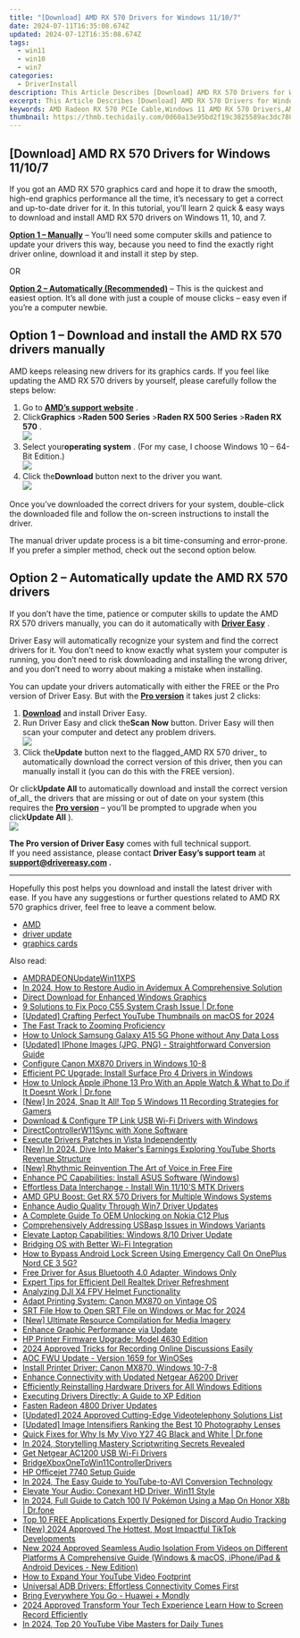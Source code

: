 ```yaml
---
title: "[Download] AMD RX 570 Drivers for Windows 11/10/7"
date: 2024-07-11T16:35:08.674Z
updated: 2024-07-12T16:35:08.674Z
tags:
  - win11
  - win10
  - win7
categories:
  - DriverInstall
description: This Article Describes [Download] AMD RX 570 Drivers for Windows 11/10/7
excerpt: This Article Describes [Download] AMD RX 570 Drivers for Windows 11/10/7
keywords: AMD Radeon RX 570 PCIe Cable,Windows 11 AMD RX 570 Drivers,AMD Radeon RX 570 Performance Tweaks,Latest AMD Graphics Drivers Update,Radeon Software Beta for Windows AMD RX 570,Free AMD Drivers Download for PC Games,Compatible Windows Graphics Cards With AMD RX 570 Drivers
thumbnail: https://thmb.techidaily.com/0d60a13e95bd2f19c3825589ac3dc780b265ba27c26a5a1444fa33e9bf405f0f.jpg
---
```


## [Download] AMD RX 570 Drivers for Windows 11/10/7

 If you got an AMD RX 570 graphics card and hope it to draw the smooth, high-end graphics performance all the time, it’s necessary to get a correct and up-to-date driver for it. In this tutorial, you’ll learn 2 quick & easy ways to download and install AMD RX 570 drivers on Windows 11, 10, and 7.

**[Option 1 – Manually](#option1)** – You’ll need some computer skills and patience to update your drivers this way, because you need to find the exactly right driver online, download it and install it step by step.

OR

**[Option 2 – Automatically (Recommended)](#option2)**  – This is the quickest and easiest option. It’s all done with just a couple of mouse clicks – easy even if you’re a computer newbie.

## Option 1 – Download and install the AMD RX 570 drivers manually

 AMD keeps releasing new drivers for its graphics cards. If you feel like updating the AMD RX 570 drivers by yourself, please carefully follow the steps below:

1. Go to **[AMD’s support website](https://www.amd.com/en/support)**  .
2. Click**Graphics** \>**Raden 500 Series** \>**Raden RX 500 Series** \>**Raden RX 570** .  
![](https://images.drivereasy.com/wp-content/uploads/2020/09/1-1-7.jpg)
3. Select your**operating system** . (For my case, I choose Windows 10 – 64-Bit Edition.)  
![](https://images.drivereasy.com/wp-content/uploads/2020/09/1-2-8.jpg)
4. Click the**Download** button next to the driver you want.  
![](https://images.drivereasy.com/wp-content/uploads/2020/09/1-3-9.jpg)

 Once you’ve downloaded the correct drivers for your system, double-click the downloaded file and follow the on-screen instructions to install the driver.

 The manual driver update process is a bit time-consuming and error-prone. If you prefer a simpler method, check out the second option below.

## Option 2 – Automatically update the AMD RX 570 drivers

 If you don’t have the time, patience or computer skills to update the AMD RX 570 drivers manually, you can do it automatically with **[Driver Easy](https://tools.techidaily.com/drivereasy/download/)**  .

 Driver Easy will automatically recognize your system and find the correct drivers for it. You don’t need to know exactly what system your computer is running, you don’t need to risk downloading and installing the wrong driver, and you don’t need to worry about making a mistake when installing.

 You can update your drivers automatically with either the FREE or the Pro version of Driver Easy. But with the **[Pro version](https://tools.techidaily.com/drivereasy/download/)**  it takes just 2 clicks:

1. **[Download](https://tools.techidaily.com/drivereasy/download/)**  and install Driver Easy.
2. Run Driver Easy and click the**Scan Now** button. Driver Easy will then scan your computer and detect any problem drivers.  
![](https://images.drivereasy.com/wp-content/uploads/2020/09/de-1-9.jpg)
3. Click the**Update** button next to the flagged_AMD RX 570 driver_ to automatically download the correct version of this driver, then you can manually install it (you can do this with the FREE version).  

 Or click**Update All** to automatically download and install the correct version of_all_ the drivers that are missing or out of date on your system (this requires the **[Pro version](https://tools.techidaily.com/drivereasy/download/)**  – you’ll be prompted to upgrade when you click**Update All** ).  
![](https://images.drivereasy.com/wp-content/uploads/2020/09/de-2-15.jpg)

**The Pro version of Driver Easy** comes with full technical support.  
 If you need assistance, please contact **Driver Easy’s support team** at **[support@drivereasy.com](mailto:support@drivereasy.com) .**

---

 Hopefully this post helps you download and install the latest driver with ease. If you have any suggestions or further questions related to AMD RX 570 graphics driver, feel free to leave a comment below.

* [AMD](https://tools.techidaily.com/drivereasy/download/)
* [driver update](https://store.drivereasy.com/order/cart.php?PRODS=4731822&QTY=1&AFFILIATE=108875)
* [graphics cards](https://tools.techidaily.com/drivereasy/download/)

<ins class="adsbygoogle"
     style="display:block"
     data-ad-format="autorelaxed"
     data-ad-client="ca-pub-7571918770474297"
     data-ad-slot="1223367746"></ins>



<ins class="adsbygoogle"
     style="display:block"
     data-ad-client="ca-pub-7571918770474297"
     data-ad-slot="8358498916"
     data-ad-format="auto"
     data-full-width-responsive="true"></ins>

<span class="atpl-alsoreadstyle">Also read:</span>
<div><ul>
<li><a href="https://driver-install.techidaily.com/amdradeonupdatewin11xps/"><u>AMDRADEONUpdateWin11XPS</u></a></li>
<li><a href="https://smart-video-creator.techidaily.com/in-2024-how-to-restore-audio-in-avidemux-a-comprehensive-solution/"><u>In 2024, How to Restore Audio in Avidemux A Comprehensive Solution</u></a></li>
<li><a href="https://driver-install.techidaily.com/direct-download-for-enhanced-windows-graphics/"><u>Direct Download for Enhanced Windows Graphics</u></a></li>
<li><a href="https://howto.techidaily.com/9-solutions-to-fix-poco-c55-system-crash-issue-drfone-by-drfone-fix-android-problems-fix-android-problems/"><u>9 Solutions to Fix Poco C55 System Crash Issue | Dr.fone</u></a></li>
<li><a href="https://facebook-video-share.techidaily.com/updated-crafting-perfect-youtube-thumbnails-on-macos-for-2024/"><u>[Updated] Crafting Perfect YouTube Thumbnails on macOS for 2024</u></a></li>
<li><a href="https://extra-hints.techidaily.com/the-fast-track-to-zooming-proficiency/"><u>The Fast Track to Zooming Proficiency</u></a></li>
<li><a href="https://android-unlock.techidaily.com/how-to-unlock-samsung-galaxy-a15-5g-phone-without-any-data-loss-by-drfone-android/"><u>How to Unlock Samsung Galaxy A15 5G Phone without Any Data Loss</u></a></li>
<li><a href="https://extra-skills.techidaily.com/updated-iphone-images-jpg-png-straightforward-conversion-guide/"><u>[Updated] IPhone Images (JPG, PNG) - Straightforward Conversion Guide</u></a></li>
<li><a href="https://driver-install.techidaily.com/configure-canon-mx870-drivers-in-windows-10-8/"><u>Configure Canon MX870 Drivers in Windows 10-8</u></a></li>
<li><a href="https://driver-install.techidaily.com/efficient-pc-upgrade-install-surface-pro-4-drivers-in-windows/"><u>Efficient PC Upgrade: Install Surface Pro 4 Drivers in Windows</u></a></li>
<li><a href="https://iphone-unlock.techidaily.com/how-to-unlock-apple-iphone-13-pro-with-an-apple-watch-and-what-to-do-if-it-doesnt-work-drfone-by-drfone-ios/"><u>How to Unlock Apple iPhone 13 Pro With an Apple Watch & What to Do if It Doesnt Work | Dr.fone</u></a></li>
<li><a href="https://remote-screen-capture.techidaily.com/new-in-2024-snap-it-all-top-5-windows-11-recording-strategies-for-gamers/"><u>[New] In 2024, Snap It All! Top 5 Windows 11 Recording Strategies for Gamers</u></a></li>
<li><a href="https://driver-install.techidaily.com/download-and-configure-tp-link-usb-wi-fi-drivers-with-windows/"><u>Download & Configure TP Link USB Wi-Fi Drivers with Windows</u></a></li>
<li><a href="https://driver-install.techidaily.com/directcontrollerw11sync-with-xone-software/"><u>DirectControllerW11Sync with Xone Software</u></a></li>
<li><a href="https://driver-install.techidaily.com/execute-drivers-patches-in-vista-independently/"><u>Execute Drivers Patches in Vista Independently</u></a></li>
<li><a href="https://facebook-record-videos.techidaily.com/new-in-2024-dive-into-makers-earnings-exploring-youtube-shorts-revenue-structure/"><u>[New] In 2024, Dive Into Maker's Earnings  Exploring YouTube Shorts Revenue Structure</u></a></li>
<li><a href="https://some-approaches.techidaily.com/new-rhythmic-reinvention-the-art-of-voice-in-free-fire/"><u>[New] Rhythmic Reinvention  The Art of Voice in Free Fire</u></a></li>
<li><a href="https://driver-install.techidaily.com/enhance-pc-capabilities-install-asus-software-windows/"><u>Enhance PC Capabilities: Install ASUS Software (Windows)</u></a></li>
<li><a href="https://driver-install.techidaily.com/effortless-data-interchange-install-win-1110s-mtk-drivers/"><u>Effortless Data Interchange - Install Win 11/10'S MTK Drivers</u></a></li>
<li><a href="https://driver-install.techidaily.com/amd-gpu-boost-get-rx-570-drivers-for-multiple-windows-systems/"><u>AMD GPU Boost: Get RX 570 Drivers for Multiple Windows Systems</u></a></li>
<li><a href="https://driver-install.techidaily.com/enhance-audio-quality-through-win7-driver-updates/"><u>Enhance Audio Quality Through Win7 Driver Updates</u></a></li>
<li><a href="https://easy-unlock-android.techidaily.com/a-complete-guide-to-oem-unlocking-on-nokia-c12-plus-by-drfone-android/"><u>A Complete Guide To OEM Unlocking on Nokia C12 Plus</u></a></li>
<li><a href="https://driver-install.techidaily.com/comprehensively-addressing-usbasp-issues-in-windows-variants/"><u>Comprehensively Addressing USBasp Issues in Windows Variants</u></a></li>
<li><a href="https://driver-install.techidaily.com/elevate-laptop-capabilities-windows-810-driver-update/"><u>Elevate Laptop Capabilities: Windows 8/10 Driver Update</u></a></li>
<li><a href="https://driver-install.techidaily.com/bridging-os-with-better-wi-fi-integration/"><u>Bridging OS with Better Wi-Fi Integration</u></a></li>
<li><a href="https://easy-unlock-android.techidaily.com/how-to-bypass-android-lock-screen-using-emergency-call-on-oneplus-nord-ce-3-5g-by-drfone-android/"><u>How to Bypass Android Lock Screen Using Emergency Call On OnePlus Nord CE 3 5G?</u></a></li>
<li><a href="https://driver-install.techidaily.com/free-driver-for-asus-bluetooth-40-adapter-windows-only/"><u>Free Driver for Asus Bluetooth 4.0 Adapter, Windows Only</u></a></li>
<li><a href="https://driver-install.techidaily.com/expert-tips-for-efficient-dell-realtek-driver-refreshment/"><u>Expert Tips for Efficient Dell Realtek Driver Refreshment</u></a></li>
<li><a href="https://extra-information.techidaily.com/analyzing-dji-x4-fpv-helmet-functionality/"><u>Analyzing DJI X4 FPV Helmet Functionality</u></a></li>
<li><a href="https://driver-install.techidaily.com/adapt-printing-system-canon-mx870-on-vintage-os/"><u>Adapt Printing System: Canon MX870 on Vintage OS</u></a></li>
<li><a href="https://extra-support.techidaily.com/srt-file-how-to-open-srt-file-on-windows-or-mac-for-2024/"><u>SRT File  How to Open SRT File on Windows or Mac for 2024</u></a></li>
<li><a href="https://some-approaches.techidaily.com/new-ultimate-resource-compilation-for-media-imagery/"><u>[New] Ultimate Resource Compilation for Media Imagery</u></a></li>
<li><a href="https://driver-install.techidaily.com/enhance-graphic-performance-via-update/"><u>Enhance Graphic Performance via Update</u></a></li>
<li><a href="https://driver-install.techidaily.com/hp-printer-firmware-upgrade-model-4630-edition/"><u>HP Printer Firmware Upgrade: Model 4630 Edition</u></a></li>
<li><a href="https://screen-activity-recording.techidaily.com/2024-approved-tricks-for-recording-online-discussions-easily/"><u>2024 Approved  Tricks for Recording Online Discussions Easily</u></a></li>
<li><a href="https://driver-install.techidaily.com/aoc-fwu-update-version-1659-for-winoses/"><u>AOC FWU Update - Version 1659 for WinOSes</u></a></li>
<li><a href="https://driver-install.techidaily.com/install-printer-driver-canon-mx870-windows-10-7-8/"><u>Install Printer Driver: Canon MX870, Windows 10-7-8</u></a></li>
<li><a href="https://driver-install.techidaily.com/enhance-connectivity-with-updated-netgear-a6200-driver/"><u>Enhance Connectivity with Updated Netgear A6200 Driver</u></a></li>
<li><a href="https://driver-install.techidaily.com/efficiently-reinstalling-hardware-drivers-for-all-windows-editions/"><u>Efficiently Reinstalling Hardware Drivers for All Windows Editions</u></a></li>
<li><a href="https://driver-install.techidaily.com/executing-drivers-directly-a-guide-to-xp-edition/"><u>Executing Drivers Directly: A Guide to XP Edition</u></a></li>
<li><a href="https://driver-install.techidaily.com/fasten-radeon-4800-driver-updates/"><u>Fasten Radeon 4800 Driver Updates</u></a></li>
<li><a href="https://remote-screen-capture.techidaily.com/updated-2024-approved-cutting-edge-videotelephony-solutions-list/"><u>[Updated] 2024 Approved  Cutting-Edge Videotelephony Solutions List</u></a></li>
<li><a href="https://some-techniques.techidaily.com/updated-image-intensifiers-ranking-the-best-10-photography-lenses/"><u>[Updated] Image Intensifiers  Ranking the Best 10 Photography Lenses</u></a></li>
<li><a href="https://fix-guide.techidaily.com/quick-fixes-for-why-is-my-vivo-y27-4g-black-and-white-drfone-by-drfone-fix-android-problems-fix-android-problems/"><u>Quick Fixes for Why Is My Vivo Y27 4G Black and White | Dr.fone</u></a></li>
<li><a href="https://extra-support.techidaily.com/in-2024-storytelling-mastery-scriptwriting-secrets-revealed/"><u>In 2024, Storytelling Mastery  Scriptwriting Secrets Revealed</u></a></li>
<li><a href="https://driver-install.techidaily.com/get-netgear-ac1200-usb-wi-fi-drivers/"><u>Get Netgear AC1200 USB Wi-Fi Drivers</u></a></li>
<li><a href="https://driver-install.techidaily.com/bridgexboxonetowin11controllerdrivers/"><u>BridgeXboxOneToWin11ControllerDrivers</u></a></li>
<li><a href="https://driver-install.techidaily.com/hp-officejet-7740-setup-guide/"><u>HP Officejet 7740 Setup Guide</u></a></li>
<li><a href="https://youtube-help.techidaily.com/in-2024-the-easy-guide-to-youtube-to-avi-conversion-technology/"><u>In 2024, The Easy Guide to YouTube-to-AVI Conversion Technology</u></a></li>
<li><a href="https://driver-install.techidaily.com/elevate-your-audio-conexant-hd-driver-win11-style/"><u>Elevate Your Audio: Conexant HD Driver, Win11 Style</u></a></li>
<li><a href="https://pokemon-go-android.techidaily.com/in-2024-full-guide-to-catch-100-iv-pokemon-using-a-map-on-honor-x8b-drfone-by-drfone-virtual-android/"><u>In 2024, Full Guide to Catch 100 IV Pokémon Using a Map On Honor X8b | Dr.fone</u></a></li>
<li><a href="https://discord-videos.techidaily.com/top-10-free-applications-expertly-designed-for-discord-audio-tracking/"><u>Top 10 FREE Applications Expertly Designed for Discord Audio Tracking</u></a></li>
<li><a href="https://tiktok-videos.techidaily.com/new-2024-approved-the-hottest-most-impactful-tiktok-developments/"><u>[New] 2024 Approved  The Hottest, Most Impactful TikTok Developments</u></a></li>
<li><a href="https://audio-shaping.techidaily.com/new-2024-approved-seamless-audio-isolation-from-videos-on-different-platforms-a-comprehensive-guide-windows-and-macos-iphoneipad-and-android-devices-new-edi/"><u>New 2024 Approved Seamless Audio Isolation From Videos on Different Platforms A Comprehensive Guide (Windows & macOS, iPhone/iPad & Android Devices - New Edition)</u></a></li>
<li><a href="https://fox-http.techidaily.com/how-to-expand-your-youtube-video-footprint/"><u>How to Expand Your YouTube Video Footprint</u></a></li>
<li><a href="https://driver-install.techidaily.com/1720063745927-universal-adb-drivers-effortless-connectivity-comes-first/"><u>Universal ADB Drivers: Effortless Connectivity Comes First</u></a></li>
<li><a href="https://mondly-stories.techidaily.com/bring-everywhere-you-go-huawei-plus-mondly/"><u>Bring Everywhere You Go - Huawei + Mondly</u></a></li>
<li><a href="https://video-screen-grab.techidaily.com/2024-approved-transform-your-tech-experience-learn-how-to-screen-record-efficiently/"><u>2024 Approved  Transform Your Tech Experience  Learn How to Screen Record Efficiently</u></a></li>
<li><a href="https://youtube-stream.techidaily.com/in-2024-top-20-youtube-vibe-masters-for-daily-tunes/"><u>In 2024, Top 20 YouTube Vibe Masters for Daily Tunes</u></a></li>
</ul></div>
